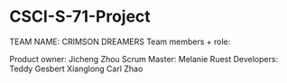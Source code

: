 # CSCI-S-71-Project

TEAM NAME: CRIMSON DREAMERS
Team members + role:

Product owner: Jicheng Zhou
Scrum Master: Melanie Ruest
Developers: Teddy Gesbert
            Xianglong
            Carl Zhao

